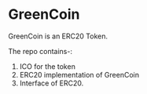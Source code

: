 # GreenCoin
GreenCoin is an ERC20 Token.

The repo contains-: 

 1. ICO for the token
 2. ERC20 implementation of GreenCoin 
 3. Interface of ERC20.
